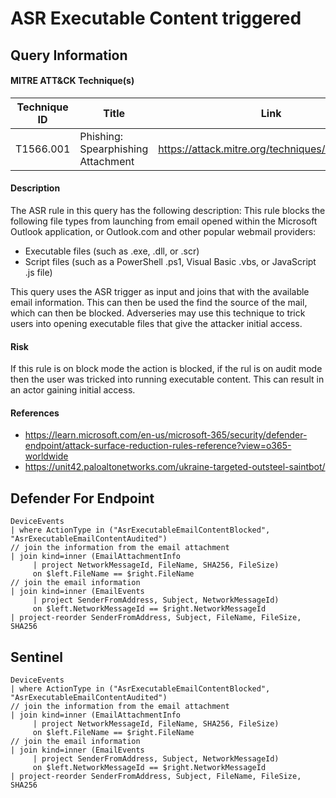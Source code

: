 # ASR Executable Content triggered

## Query Information

#### MITRE ATT&CK Technique(s)

| Technique ID | Title    | Link    |
| ---  | --- | --- |
| T1566.001 | Phishing: Spearphishing Attachment | https://attack.mitre.org/techniques/T1566/001/ |

#### Description
The ASR rule in this query has the following description: This rule blocks the following file types from launching from email opened within the Microsoft Outlook application, or Outlook.com and other popular webmail providers:

- Executable files (such as .exe, .dll, or .scr)
- Script files (such as a PowerShell .ps1, Visual Basic .vbs, or JavaScript .js file)

This query uses the ASR trigger as input and joins that with the available email information. This can then be used the find the source of the mail, which can then be blocked. Adverseries may use this technique to trick users into opening executable files that give the attacker initial access.

#### Risk
If this rule is on block mode the action is blocked, if the rul is on audit mode then the user was tricked into running executable content. This can result in an actor gaining initial access.

#### References
- https://learn.microsoft.com/en-us/microsoft-365/security/defender-endpoint/attack-surface-reduction-rules-reference?view=o365-worldwide
- https://unit42.paloaltonetworks.com/ukraine-targeted-outsteel-saintbot/

## Defender For Endpoint
```
DeviceEvents
| where ActionType in ("AsrExecutableEmailContentBlocked", "AsrExecutableEmailContentAudited")
// join the information from the email attachment
| join kind=inner (EmailAttachmentInfo
     | project NetworkMessageId, FileName, SHA256, FileSize)
     on $left.FileName == $right.FileName
// join the email information     
| join kind=inner (EmailEvents
     | project SenderFromAddress, Subject, NetworkMessageId)
     on $left.NetworkMessageId == $right.NetworkMessageId
| project-reorder SenderFromAddress, Subject, FileName, FileSize, SHA256
```
## Sentinel
```
DeviceEvents
| where ActionType in ("AsrExecutableEmailContentBlocked", "AsrExecutableEmailContentAudited")
// join the information from the email attachment
| join kind=inner (EmailAttachmentInfo
     | project NetworkMessageId, FileName, SHA256, FileSize)
     on $left.FileName == $right.FileName
// join the email information     
| join kind=inner (EmailEvents
     | project SenderFromAddress, Subject, NetworkMessageId)
     on $left.NetworkMessageId == $right.NetworkMessageId
| project-reorder SenderFromAddress, Subject, FileName, FileSize, SHA256
```